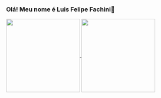 ### Olá! Meu nome é Luis Felipe Fachini👋


<a href="https://github.com/darkdlink/github-readme-stats">
  <img height=200 align="center" src="https://github-readme-stats.vercel.app/api?username=darkdlink&show_icons=true&theme=radical" />
</a>
<a href="https://github.com/darkdlink/convoychat">
  <img height=200 align="center" src="https://github-readme-stats.vercel.app/api/top-langs?username=darkdlink&layout=compact&langs_count=8&card_width=320&show_icons=true&theme=cobalt" />
</a>
